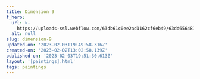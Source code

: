 ```yaml
---
title: Dimension 9
f_hero:
  url: >-
    https://uploads-ssl.webflow.com/63db61c0ee2ad1162cf6eb49/63dd6564813c524564f79281_molly9.jpg
  alt: null
slug: dimension-9
updated-on: '2023-02-03T19:49:58.316Z'
created-on: '2023-02-02T13:02:58.139Z'
published-on: '2023-02-03T19:51:30.613Z'
layout: '[paintings].html'
tags: paintings
---
```



